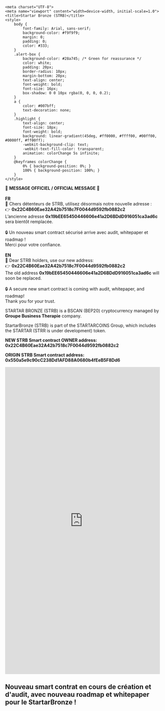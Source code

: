 <!DOCTYPE html>
<html lang="fr">
<head>
    <!-- Google tag (gtag.js) -->
    <script async src="https://www.googletagmanager.com/gtag/js?id=G-YB5H2DRHHP"></script>
    <script>
        window.dataLayer = window.dataLayer || [];
        function gtag(){dataLayer.push(arguments);}
        gtag('js', new Date());
        gtag('config', 'G-YB5H2DRHHP');
    </script>

    <meta charset="UTF-8">
    <meta name="viewport" content="width=device-width, initial-scale=1.0">
    <title>Startar Bronze (STRB)</title>
    <style>
        body {
            font-family: Arial, sans-serif;
            background-color: #f9f9f9;
            margin: 0;
            padding: 0;
            color: #333;
        }
        .alert-box {
            background-color: #28a745; /* Green for reassurance */
            color: white;
            padding: 20px;
            border-radius: 10px;
            margin-bottom: 20px;
            text-align: center;
            font-weight: bold;
            font-size: 16px;
            box-shadow: 0 0 10px rgba(0, 0, 0, 0.2);
        }
        a {
            color: #007bff;
            text-decoration: none;
        }
        .highlight {
            text-align: center;
            font-size: 18px;
            font-weight: bold;
            background: linear-gradient(45deg, #ff0000, #ffff00, #00ff00, #0000ff, #ff00ff);
            -webkit-background-clip: text;
            -webkit-text-fill-color: transparent;
            animation: colorChange 5s infinite;
        }
        @keyframes colorChange {
            0% { background-position: 0%; }
            100% { background-position: 100%; }
        }
    </style>
</head>
<body>

<div class="alert-box">
    🔴 <strong>MESSAGE OFFICIEL / OFFICIAL MESSAGE</strong> 🔴<br><br>
    <strong>FR</strong><br>
    📢 Chers détenteurs de STRB, utilisez désormais notre nouvelle adresse :<br>
    👉 <strong>0x22C4B60Eae32A42b7518c7F0044d9592fb0882c2</strong><br>
    L’ancienne adresse <strong>0x19bEE65450446606e41a2D6BDdD916051ca3ad6c</strong> sera bientôt remplacée.<br><br>
    🔒 Un nouveau smart contract sécurisé arrive avec audit, whitepaper et roadmap !<br>
    Merci pour votre confiance.<br><br>
    <strong>EN</strong><br>
    📢 Dear STRB holders, use our new address:<br>
    👉 <strong>0x22C4B60Eae32A42b7518c7F0044d9592fb0882c2</strong><br>
    The old address <strong>0x19bEE65450446606e41a2D6BDdD916051ca3ad6c</strong> will soon be replaced.<br><br>
    🔒 A secure new smart contract is coming with audit, whitepaper, and roadmap!<br>
    Thank you for your trust.<br>
</div>

<div id="google_translate_element"></div>
<script type="text/javascript">
    function googleTranslateElementInit() {
        new google.translate.TranslateElement({pageLanguage: 'en', includedLanguages: 'fr'}, 'google_translate_element');
    }
</script>
<script type="text/javascript" src="//translate.google.com/translate_a/element.js?cb=googleTranslateElementInit"></script>

<p>STARTAR BRONZE (STRB) is a BSCAN (BEP20) cryptocurrency managed by <strong>Groupe Business Therapie</strong> company.</p>

<p>StartarBronze (STRB) is part of the STARTARCOINS Group, which includes the STARTAR (STRR is under development) token.</p>

<p><strong>NEW STRB Smart contract OWNER address: 0x22C4B60Eae32A42b7518c7F0044d9592fb0882c2</strong></p>
<p><strong>ORIGIN STRB Smart contract address: 0x550a5e9c90cC238Dd1AFD88A0680b4fEeB5F8Dd6</strong></p>

<iframe width="100%" height="1000" frameBorder="0" scrolling="no" src="https://coinbrain.com/embed/bnb-0x550a5e9c90cc238dd1afd88a0680b4feeb5f8dd6?theme=light&padding=16&chart=1&trades=1"></iframe>

<h2 class="STARTER BRONZE (STRB) is a trademark under copyright (c)</h2>

<h2 class="highlight">Nouveau smart contrat en cours de création et d'audit, avec nouveau roadmap et whitepaper pour le StartarBronze !</h2>

</body>
</html>
